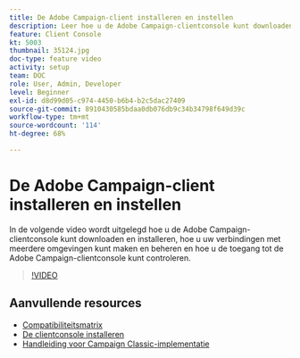 ```yaml
---
title: De Adobe Campaign-client installeren en instellen
description: Leer hoe u de Adobe Campaign-clientconsole kunt downloaden en installeren, hoe u uw verbindingen met meerdere omgevingen kunt maken en beheren en hoe u de toegang tot de Adobe Campaign-clientconsole kunt bepalen.
feature: Client Console
kt: 5003
thumbnail: 35124.jpg
doc-type: feature video
activity: setup
team: DOC
role: User, Admin, Developer
level: Beginner
exl-id: d8d99d05-c974-4450-b6b4-b2c5dac27409
source-git-commit: 8910430585bdaa0db076db9c34b34798f649d39c
workflow-type: tm+mt
source-wordcount: '114'
ht-degree: 68%

---
```


# De Adobe Campaign-client installeren en instellen

In de volgende video wordt uitgelegd hoe u de Adobe Campaign-clientconsole kunt downloaden en installeren, hoe u uw verbindingen met meerdere omgevingen kunt maken en beheren en hoe u de toegang tot de Adobe Campaign-clientconsole kunt controleren.

>[!VIDEO](https://video.tv.adobe.com/v/35124?quality=12)

## Aanvullende resources

* [Compatibiliteitsmatrix](https://experienceleague.adobe.com/docs/campaign-classic/using/release-notes/compatibility-matrix.html?lang=en#compatibility-matrix)
* [De clientconsole installeren](https://experienceleague.adobe.com/docs/campaign-classic/using/installing-campaign-classic/connect-to-campaign/installing-the-client-console.html?lang=en)
* [Handleiding voor Campaign Classic-implementatie](https://experienceleague.adobe.com/docs/campaign-classic/using/campaign-classic-home.html?lang=nl)
